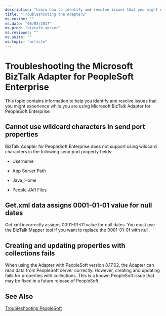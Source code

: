 ```yaml
---
description: "Learn how to identify and resolve issues that you might experience while using Microsoft BizTalk Adapter for PeopleSoft Enterprise."
title: "Troubleshooting the Adapter2"
ms.custom: ""
ms.date: "06/08/2017"
ms.prod: "biztalk-server"
ms.reviewer: ""
ms.suite: ""
ms.topic: "article"
---
```

# Troubleshooting the Microsoft BizTalk Adapter for PeopleSoft Enterprise

This topic contains information to help you identify and resolve issues that you might experience while you are using Microsoft BizTalk Adapter for PeopleSoft Enterprise.  
  
## Cannot use wildcard characters in send port properties
  
 BizTalk Adapter for PeopleSoft Enterprise does not support using wildcard characters in the following send port property fields:  
  
-   Username  
  
-   App Server Path  
  
-   Java_Home  
  
-   People JAR Files  
  
## Get.xml data assigns 0001-01-01 value for null dates
  
 Get.xml incorrectly assigns 0001-01-01 value for null dates. You must use the BizTalk Mapper tool if you want to replace the 0001-01-01 with null.  
  
## Creating and updating properties with collections fails
  
 When using the Adapter with PeopleSoft version 8.17.02, the Adapter can read data from PeopleSoft server correctly. However, creating and updating fails for properties with collections. This is a known PeopleSoft issue that may be fixed in a future release of PeopleSoft.  
  
## See Also 
 
 [Troubleshooting PeopleSoft](../core/troubleshooting-peoplesoft.md)
